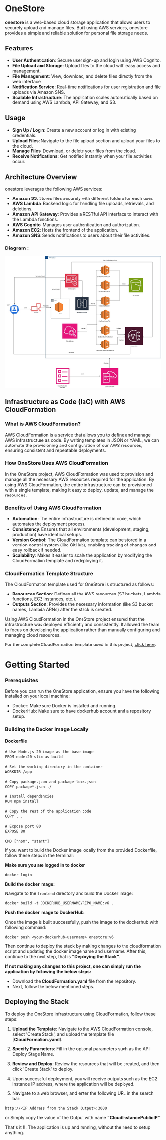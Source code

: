 # OneStore

**onestore** is a web-based cloud storage application that allows users to securely upload and manage files. Built using AWS services, onestore provides a simple and reliable solution for personal file storage needs.

## Features

-   **User Authentication**: Secure user sign-up and login using AWS Cognito.
-   **File Upload and Storage**: Upload files to the cloud with easy access and management.
-   **File Management**: View, download, and delete files directly from the web interface.
-   **Notification Service**: Real-time notifications for user registration and file uploads  via Amazon SNS.
-   **Scalable Infrastructure**: The application scales automatically based on demand using AWS Lambda, API Gateway, and S3.

## Usage

-   **Sign Up / Login**: Create a new account or log in with existing credentials.
-   **Upload Files**: Navigate to the file upload section and upload your files to the cloud.
-   **Manage Files**: Download, or delete your files from the cloud.
-   **Receive Notifications**: Get notified instantly when your file activities occur.


## Architecture Overview

onestore leverages the following AWS services:

-   **Amazon S3**: Stores files securely with different folders for each user.
-   **AWS Lambda**: Backend logic for handling file uploads, retrievals, and deletions.
-   **Amazon API Gateway**: Provides a RESTful API interface to interact with the Lambda functions.
-   **AWS Cognito**: Manages user authentication and authorization.
-   **Amazon EC2**: Hosts the frontend of the application.
-   **Amazon SNS**: Sends notifications to users about their file activities.


### Diagram : 

![OneStore Architecture](docs/Architecture_Diagram.jpg)



## Infrastructure as Code (IaC) with AWS CloudFormation

### What is AWS CloudFormation?

AWS CloudFormation is a service that allows you to define and manage AWS infrastructure as code. By writing templates in JSON or YAML, we can automate the provisioning and configuration of our AWS resources, ensuring consistent and repeatable deployments.


### How OneStore Uses AWS CloudFormation

In the OneStore project, AWS CloudFormation was used to provision and manage all the necessary AWS resources required for the application.  By using AWS CloudFormation, the entire infrastructure can be provisioned with a single template, making it easy to deploy, update, and manage the resources.

### Benefits of Using AWS CloudFormation

-   **Automation**: The entire infrastructure is defined in code, which automates the deployment process.
-   **Consistency**: Ensures that all environments (development, staging, production) have identical setups.
-   **Version Control**: The CloudFormation template can be stored in a version control system (like GitHub), enabling tracking of changes and easy rollback if needed.
-   **Scalability**: Makes it easier to scale the application by modifying the CloudFormation template and redeploying it.

### CloudFormation Template Structure

The CloudFormation template used for OneStore is structured as follows:

-   **Resources Section**: Defines all the AWS resources (S3 buckets, Lambda functions, EC2 instances, etc.).
-   **Outputs Section**: Provides the necessary information (like S3 bucket names, Lambda ARNs) after the stack is created.


Using AWS CloudFormation in the OneStore project ensured that the infrastructure was deployed efficiently and consistently. It allowed the team to focus on developing the application rather than manually configuring and managing cloud resources.


For the complete CloudFormation template used in this project, [click here](CloudFormation.yaml).


# Getting Started


### Prerequisites

Before you can run the OneStore application, ensure you have the following installed on your local machine:

-   Docker: Make sure Docker is installed and running.
-   DockerHub: Make sure to have dockerhub account and a repository setup.

### Building the Docker Image Locally

#### Dockerfile

```
# Use Node.js 20 image as the base image
FROM node:20-slim as build

# Set the working directory in the container
WORKDIR /app

# Copy package.json and package-lock.json
COPY package*.json ./

# Install dependencies
RUN npm install

# Copy the rest of the application code
COPY . .

# Expose port 80
EXPOSE 80

CMD ["npm", "start"]

```

If you want to build the Docker image locally from the provided Dockerfile, follow these steps in the terminal:

**Make sure you are logged in to docker**

```
docker login
```

**Build the docker Image:**

Navigate to the `frontend` directory and build the Docker image:
```
docker build -t DOCKERHUB_USERNAME/REPO_NAME:v6 .
```

**Push the docker Image to DockerHub:**

Once the image is built successfully, push the image to the dockerhub with following command:

```
docker push <your-dockerhub-username> onestore:v6
```

Then continue to deploy the stack by making changes to the cloudformation script and updating the docker image name and username. After this, continue to the next step, that is **"Deploying the Stack"**.

**If not making any changes to this project, one can simply run the application by following the below steps:**

* Download the **CloudFormation.yaml** file from the repository.
* Next, follow the below mentioned steps.


## Deploying the Stack

To deploy the OneStore infrastructure using CloudFormation, follow these steps:

1. **Upload the Template**: Navigate to the AWS CloudFormation console, select 'Create Stack', and upload the template file [**CloudFormation.yaml**].
2. **Specify Parameters**: Fill in the optional parameters such as the API Deploy Stage Name.
3. **Review and Deploy**: Review the resources that will be created, and then click 'Create Stack' to deploy.

4. Upon successful deployment, you will receive outputs such as the EC2 instance IP address, where the application will be deployed.

5. Navigate to a web browser, and enter the following URL in the search bar:
```
http://<IP Address from the Stack Output>:3000
```
or Simply copy the value of the Output with name **"CloudInstancePublicIP"**

That's it !!. The application is up and running, without the need to setup anything. 

